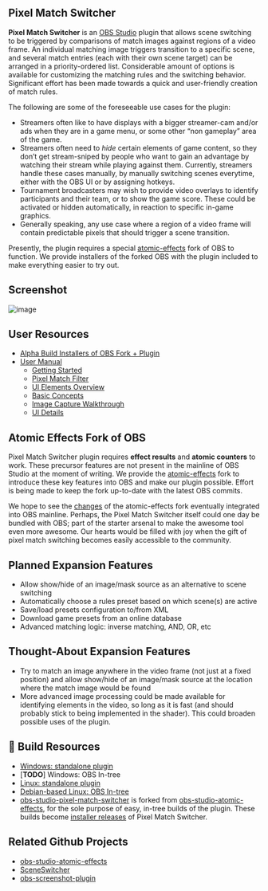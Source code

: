 ## Pixel Match Switcher

**Pixel Match Switcher** is an [OBS Studio](https://projectobs.com/en/) plugin that allows scene switching to be triggered by comparisons of match images against regions of a video frame. An individual matching image triggers transition to a specific scene, and several match entries (each with their own scene target) can be arranged in a priority-ordered list. Considerable amount of options is available for customizing the matching rules and the switching behavior. Significant effort has been made towards a quick and user-friendly creation of match rules.

The following are some of the foreseeable use cases for the plugin:
- Streamers often like to have displays with a bigger streamer-cam and/or ads when they are in a game menu, or some other “non gameplay” area of the game.
- Streamers often need to *hide* certain elements of game content, so they don’t get stream-sniped by people who want to gain an advantage by watching their stream while playing against them. Currently, streamers handle these cases manually, by manually switching scenes everytime, either with the OBS UI or by assigning hotkeys.
- Tournament broadcasters may wish to provide video overlays to identify participants and their team, or to show the game score. These could be activated or hidden automatically, in reaction to specific in-game graphics.
- Generally speaking, any use case where a region of a video frame will contain predictable pixels that should trigger a scene transition.

Presently, the plugin requires a special [atomic-effects](#Atomic-Effects-Fork-of-OBS) fork of OBS to function. We provide installers of the forked OBS with the plugin included to make everything easier to try out.

## Screenshot
![image](https://raw.githubusercontent.com/wiki/HoneyHazard/PixelMatchSwitcher/images/readme_screenshot.png)

## User Resources
- [Alpha Build Installers of OBS Fork + Plugin](https://github.com/HoneyHazard/PixelMatchSwitcher/releases)
- [User Manual](https://github.com/HoneyHazard/PixelMatchSwitcher/wiki/User-Manual)
  - [Getting Started](https://github.com/HoneyHazard/PixelMatchSwitcher/wiki/User-Manual#getting-started)
  - [Pixel Match Filter](https://github.com/HoneyHazard/PixelMatchSwitcher/wiki/User-Manual#pixel-match-filter)
  - [UI Elements Overview](https://github.com/HoneyHazard/PixelMatchSwitcher/wiki/User-Manual#ui-elements-overview)
  - [Basic Concepts](https://github.com/HoneyHazard/PixelMatchSwitcher/wiki/User-Manual#basic-concepts)
  - [Image Capture Walkthrough](https://github.com/HoneyHazard/PixelMatchSwitcher/wiki/User-Manual#image-capture-walkthrough)
  - [UI Details](https://github.com/HoneyHazard/PixelMatchSwitcher/wiki/User-Manual#ui-details)

## Atomic Effects Fork of OBS
Pixel Match Switcher plugin requires **effect results** and **atomic counters** to work. These precursor features are not present in the mainline of OBS Studio at the moment of writing. We provide the [atomic-effects](https://github.com/HoneyHazard/obs-studio-atomic-effects) fork to introduce these key features into OBS and make our plugin possible. Effort is being made to keep the fork up-to-date with the latest OBS commits.

We hope to see the [changes](https://github.com/HoneyHazard/obs-studio-atomic-effects/wiki/Overview-of-the-changes-introduced-in-the-atomic-effects-fork-of-obs-studio) of the atomic-effects fork eventually integrated into OBS mainline. Perhaps, the Pixel Match Switcher itself could one day be bundled with OBS; part of the starter arsenal to make the awesome tool even more awesome. Our hearts would be filled with joy when the gift of pixel match switching becomes easily accessible to the community.

## Planned Expansion Features
- Allow show/hide of an image/mask source as an alternative to scene switching
- Automatically choose a rules preset based on which scene(s) are active
- Save/load presets configuration to/from XML
- Download game presets from an online database
- Advanced matching logic: inverse matching, AND, OR, etc

## Thought-About Expansion Features
- Try to match an image anywhere in the video frame (not just at a fixed position) and allow show/hide of an image/mask source at the location where the match image would be found
- More advanced image processing could be made available for identifying elements in the video, so long as it is fast (and should probably stick to being implemented in the shader). This could broaden possible uses of the plugin.

## :construction: Build Resources
- [Windows: standalone plugin](https://github.com/HoneyHazard/PixelMatchSwitcher/wiki/Build-on-Windows%EA%9E%89-Standalone-Plugin)
- \[**TODO**\] Windows: OBS In-tree
- [Linux: standalone plugin](https://github.com/HoneyHazard/PixelMatchSwitcher/wiki/Build-on-Linux%EA%9E%89-Standalone-Plugin)
- [Debian-based Linux: OBS In-tree](https://github.com/HoneyHazard/PixelMatchSwitcher/wiki/Build-on-Debian-based-Linux%EA%9E%89-OBS-In-Tree)
- [obs-studio-pixel-match-switcher](https://github.com/PixelMatchSwitcher/obs-studio-pixel-match-switcher) is forked from [obs-studio-atomic-effects](https://github.com/HoneyHazard/obs-studio-atomic-effects), for the sole purpose of easy, in-tree builds of the plugin. These builds become [installer releases](https://github.com/HoneyHazard/PixelMatchSwitcher/releases) of Pixel Match Switcher.

## Related Github Projects
- [obs-studio-atomic-effects](https://github.com/HoneyHazard/obs-studio-atomic-effects)
- [SceneSwitcher](https://github.com/WarmUpTill/SceneSwitcher)
- [obs-screenshot-plugin](https://github.com/synap5e/obs-screenshot-plugin)

